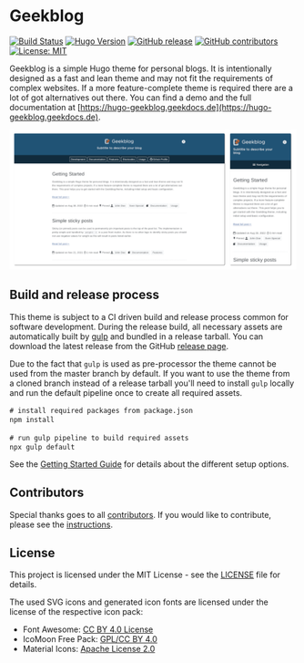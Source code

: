 # Geekblog

[![Build Status](https://img.shields.io/drone/build/thegeeklab/hugo-geekblog?logo=drone)](https://cloud.drone.io/thegeeklab/hugo-geekblog)
[![Hugo Version](https://img.shields.io/badge/hugo-0.65-blue.svg)](https://gohugo.io)
[![GitHub release](https://img.shields.io/github/v/release/thegeeklab/hugo-geekblog)](https://github.com/thegeeklab/hugo-geekblog/releases/latest)
[![GitHub contributors](https://img.shields.io/github/contributors/thegeeklab/hugo-geekblog)](https://github.com/thegeeklab/hugo-geekblog/graphs/contributors)
[![License: MIT](https://img.shields.io/github/license/thegeeklab/hugo-geekblog)](https://github.com/thegeeklab/hugo-geekblog/blob/master/LICENSE)

Geekblog is a simple Hugo theme for personal blogs. It is intentionally designed as a fast and lean theme and may not fit the requirements of complex websites. If a more feature-complete theme is required there are a lot of got alternatives out there. You can find a demo and the full documentation at [https://hugo-geekblog.geekdocs.de](https://hugo-geekblog.geekdocs.de).

![Desktop and mobile preview](https://github.com/thegeeklab/hugo-geekblog/blob/master/images/readme.png)

## Build and release process

This theme is subject to a CI driven build and release process common for software development. During the release build, all necessary assets are automatically built by [gulp](https://gulpjs.com/) and bundled in a release tarball. You can download the latest release from the GitHub [release page](https://github.com/thegeeklab/hugo-geekblog/releases).

Due to the fact that `gulp` is used as pre-processor the theme cannot be used from the master branch by default. If you want to use the theme from a cloned branch instead of a release tarball you'll need to install `gulp` locally and run the default pipeline once to create all required assets.

```Shell
# install required packages from package.json
npm install

# run gulp pipeline to build required assets
npx gulp default
```

See the [Getting Started Guide](https://hugo-geekblog.geekdocs.de/posts/getting-started/) for details about the different setup options.

## Contributors

Special thanks goes to all [contributors](https://github.com/thegeeklab/hugo-geekblog/graphs/contributors). If you would like to contribute,
please see the [instructions](https://github.com/thegeeklab/hugo-geekblog/blob/master/CONTRIBUTING.md).

## License

This project is licensed under the MIT License - see the [LICENSE](https://github.com/thegeeklab/hugo-geekblog/blob/master/LICENSE) file for details.

The used SVG icons and generated icon fonts are licensed under the license of the respective icon pack:

- Font Awesome: [CC BY 4.0 License](https://github.com/FortAwesome/Font-Awesome#license)
- IcoMoon Free Pack: [GPL/CC BY 4.0](https://icomoon.io/#icons-icomoon)
- Material Icons: [Apache License 2.0](https://github.com/google/material-design-icons/blob/master/LICENSE)
